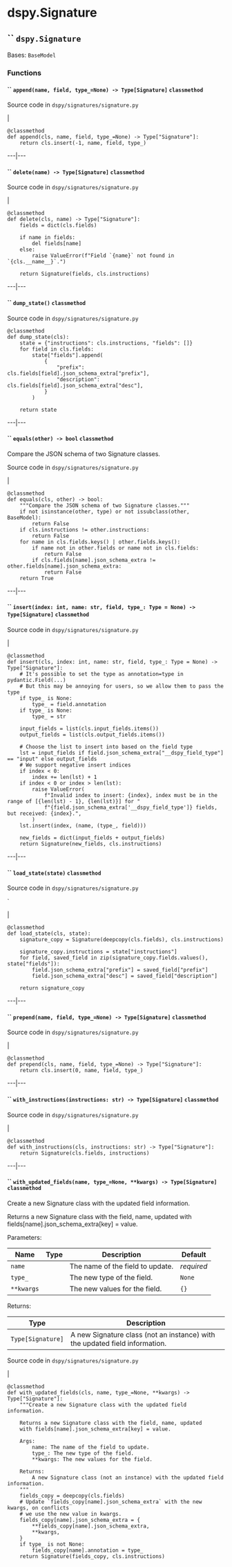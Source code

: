 # dspy.Signature

##  `` `dspy.Signature`

Bases: `BaseModel`

### Functions

####  `` `append(name, field, type_=None) -> Type[Signature]` `classmethod`

Source code in `dspy/signatures/signature.py`


|

```
@classmethod
def append(cls, name, field, type_=None) -> Type["Signature"]:
    return cls.insert(-1, name, field, type_)

```  
  
---|---  
  
####  `` `delete(name) -> Type[Signature]` `classmethod`

Source code in `dspy/signatures/signature.py`

|

```
@classmethod
def delete(cls, name) -> Type["Signature"]:
    fields = dict(cls.fields)

    if name in fields:
        del fields[name]
    else:
        raise ValueError(f"Field `{name}` not found in `{cls.__name__}`.")

    return Signature(fields, cls.instructions)

```  
  
---|---  
  
####  `` `dump_state()` `classmethod`

Source code in `dspy/signatures/signature.py`


```
@classmethod
def dump_state(cls):
    state = {"instructions": cls.instructions, "fields": []}
    for field in cls.fields:
        state["fields"].append(
            {
                "prefix": cls.fields[field].json_schema_extra["prefix"],
                "description": cls.fields[field].json_schema_extra["desc"],
            }
        )

    return state

```  
  
---|---  
  
####  `` `equals(other) -> bool` `classmethod`

Compare the JSON schema of two Signature classes.

Source code in `dspy/signatures/signature.py`

|

```
@classmethod
def equals(cls, other) -> bool:
    """Compare the JSON schema of two Signature classes."""
    if not isinstance(other, type) or not issubclass(other, BaseModel):
        return False
    if cls.instructions != other.instructions:
        return False
    for name in cls.fields.keys() | other.fields.keys():
        if name not in other.fields or name not in cls.fields:
            return False
        if cls.fields[name].json_schema_extra != other.fields[name].json_schema_extra:
            return False
    return True

```  
  
---|---  
  
####  `` `insert(index: int, name: str, field, type_: Type = None) -> Type[Signature]` `classmethod`

Source code in `dspy/signatures/signature.py`


|

```
@classmethod
def insert(cls, index: int, name: str, field, type_: Type = None) -> Type["Signature"]:
    # It's possible to set the type as annotation=type in pydantic.Field(...)
    # But this may be annoying for users, so we allow them to pass the type
    if type_ is None:
        type_ = field.annotation
    if type_ is None:
        type_ = str

    input_fields = list(cls.input_fields.items())
    output_fields = list(cls.output_fields.items())

    # Choose the list to insert into based on the field type
    lst = input_fields if field.json_schema_extra["__dspy_field_type"] == "input" else output_fields
    # We support negative insert indices
    if index < 0:
        index += len(lst) + 1
    if index < 0 or index > len(lst):
        raise ValueError(
            f"Invalid index to insert: {index}, index must be in the range of [{len(lst) - 1}, {len(lst)}] for "
            f"{field.json_schema_extra['__dspy_field_type']} fields, but received: {index}.",
        )
    lst.insert(index, (name, (type_, field)))

    new_fields = dict(input_fields + output_fields)
    return Signature(new_fields, cls.instructions)

```  
  
---|---  
  
####  `` `load_state(state)` `classmethod`

Source code in `dspy/signatures/signature.py`

`

|

```
@classmethod
def load_state(cls, state):
    signature_copy = Signature(deepcopy(cls.fields), cls.instructions)

    signature_copy.instructions = state["instructions"]
    for field, saved_field in zip(signature_copy.fields.values(), state["fields"]):
        field.json_schema_extra["prefix"] = saved_field["prefix"]
        field.json_schema_extra["desc"] = saved_field["description"]

    return signature_copy

```  
  
---|---  
  
####  `` `prepend(name, field, type_=None) -> Type[Signature]` `classmethod`

Source code in `dspy/signatures/signature.py`

|

```
@classmethod
def prepend(cls, name, field, type_=None) -> Type["Signature"]:
    return cls.insert(0, name, field, type_)

```  
  
---|---  
  
####  `` `with_instructions(instructions: str) -> Type[Signature]` `classmethod`

Source code in `dspy/signatures/signature.py`


|

```
@classmethod
def with_instructions(cls, instructions: str) -> Type["Signature"]:
    return Signature(cls.fields, instructions)

```  
  
---|---  
  
####  `` `with_updated_fields(name, type_=None, **kwargs) -> Type[Signature]` `classmethod`

Create a new Signature class with the updated field information.

Returns a new Signature class with the field, name, updated with fields[name].json_schema_extra[key] = value.

Parameters:

Name | Type | Description | Default  
---|---|---|---  
`name` |  |  The name of the field to update. |  _required_  
`type_` |  |  The new type of the field. |  `None`  
`**kwargs` |  |  The new values for the field. |  `{}`  
  
Returns:

Type | Description  
---|---  
`Type[Signature]` |  A new Signature class (not an instance) with the updated field information.  
Source code in `dspy/signatures/signature.py`


|

```
@classmethod
def with_updated_fields(cls, name, type_=None, **kwargs) -> Type["Signature"]:
    """Create a new Signature class with the updated field information.

    Returns a new Signature class with the field, name, updated
    with fields[name].json_schema_extra[key] = value.

    Args:
        name: The name of the field to update.
        type_: The new type of the field.
        **kwargs: The new values for the field.

    Returns:
        A new Signature class (not an instance) with the updated field information.
    """
    fields_copy = deepcopy(cls.fields)
    # Update `fields_copy[name].json_schema_extra` with the new kwargs, on conflicts
    # we use the new value in kwargs.
    fields_copy[name].json_schema_extra = {
        **fields_copy[name].json_schema_extra,
        **kwargs,
    }
    if type_ is not None:
        fields_copy[name].annotation = type_
    return Signature(fields_copy, cls.instructions)

```  